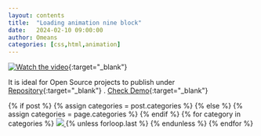 ```yaml
---
layout: contents
title:  "Loading animation nine block"
date:   2024-02-10 09:00:00
author: Omeans
categories: [css,html,animation]
---
```


[![Watch the video](https://raw.githubusercontent.com/omeans-team/public_assets/master/assets/img/project/other/animasi_loading/previ.png)](https://youtu.be/Phjy6K7Lazs){:target="_blank"} 

It is ideal for Open Source projects to publish under [Repository](https://github.com/omeans-team/omeans-color-loading-animation-of-nine-blocks){:target="_blank"} . [Check Demo](https://youtu.be/Phjy6K7Lazs){:target="_blank"}

<!-- tag -->
<!-- {% for post in site.categories.Personal %}
 <li><a href="{{ post.url }}">{{ post.categories }}</a></li>
{% endfor %} -->

 
<div class="post-categories">
  {% if post %}
    {% assign categories = post.categories %}
  {% else %}
    {% assign categories = page.categories %}
  {% endif %}
  {% for category in categories %}
  <!-- <a href="{{site.baseurl}}/categories/{{category|slugize}}">{{category}}</a> -->
  <a href="{{site.baseurl}}/categories/{{category|slugize}}">
 <img src="https://img.shields.io/badge/{{category}}-{% if category == "css" %}{{ site.categories.css | size }}{% elsif category == "html" %}{{ site.categories.html | size }}{% elsif category == "animation" %}{{ site.categories.animation | size }}{% else %}{{ 0 }}{% endif %}-blue?logo={% if category == "css" %}{{ "css3" }}{% elsif category == "html" %}{{ "html5" }}{% elsif category == "animation" %}{{ "animation" }}{% else %}{{ "" }}{% endif %}&logoColor=white"/>
  </a>
  {% unless forloop.last %}&nbsp;{% endunless %}
  {% endfor %}
</div>